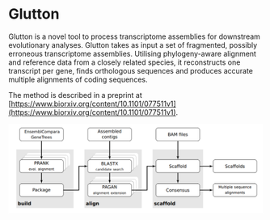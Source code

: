 # Glutton

Glutton is a novel tool to process transcriptome assemblies for downstream evolutionary analyses. Glutton takes as input a set of fragmented, possibly erroneous transcriptome assemblies. Utilising phylogeny-aware alignment and reference data from a closely related species, it reconstructs one transcript per gene, finds orthologous sequences and produces accurate multiple alignments of coding sequences.

The method is described in a preprint at [https://www.biorxiv.org/content/10.1101/077511v1](https://www.biorxiv.org/content/10.1101/077511v1).

![Glutton outline](files/Glutton_outline.png "Glutton outline")